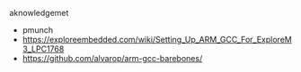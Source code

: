 aknowledgemet

- pmunch
- https://exploreembedded.com/wiki/Setting_Up_ARM_GCC_For_ExploreM3_LPC1768
- https://github.com/alvarop/arm-gcc-barebones/